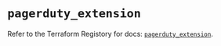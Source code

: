 # `pagerduty_extension`

Refer to the Terraform Registory for docs: [`pagerduty_extension`](https://registry.terraform.io/providers/pagerduty/pagerduty/2.14.4/docs/resources/extension).
